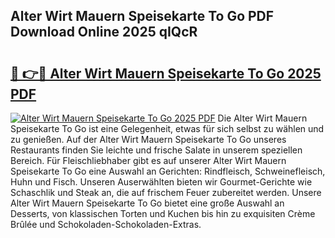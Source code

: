 ## Alter Wirt Mauern Speisekarte To Go PDF Download Online 2025 qIQcR

# <h2><a href="http://gc8g1tv.nevu.top/?p=Alter+Wirt+Mauern+Speisekarte+To+Go">🔗 👉🔴 Alter Wirt Mauern Speisekarte To Go 2025 PDF</a></h2>

[![Alter Wirt Mauern Speisekarte To Go 2025 PDF](https://i.imgur.com/dBaPXMq.png)](http://gc8g1tv.nevu.top/?p=Alter+Wirt+Mauern+Speisekarte+To+Go)
Die Alter Wirt Mauern Speisekarte To Go ist eine Gelegenheit, etwas für sich selbst zu wählen und zu genießen. Auf der Alter Wirt Mauern Speisekarte To Go unseres Restaurants finden Sie leichte und frische Salate in unserem speziellen Bereich. Für Fleischliebhaber gibt es auf unserer Alter Wirt Mauern Speisekarte To Go eine Auswahl an Gerichten: Rindfleisch, Schweinefleisch, Huhn und Fisch. Unseren Auserwählten bieten wir Gourmet-Gerichte wie Schaschlik und Steak an, die auf frischem Feuer zubereitet werden. Unsere Alter Wirt Mauern Speisekarte To Go bietet eine große Auswahl an Desserts, von klassischen Torten und Kuchen bis hin zu exquisiten Crème Brûlée und Schokoladen-Schokoladen-Extras.
